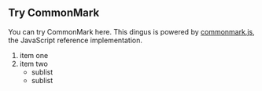 ## Try CommonMark

You can try CommonMark here.  This dingus is powered by
[commonmark.js](https://github.com/commonmark/commonmark.js), the
JavaScript reference implementation.

1. item one
2. item two
   - sublist
   - sublist
